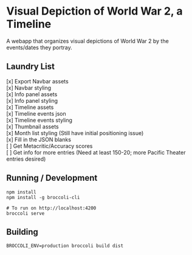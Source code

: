 Visual Depiction of World War 2, a Timeline
==================
A webapp that organizes visual depictions of World War 2 by the events/dates they portray.

Laundry List
------------
[x] Export Navbar assets<br>
[x] Navbar styling<br>
[x] Info panel assets<br>
[x] Info panel styling<br>
[x] Timeline assets<br>
[x] Timeline events json<br>
[x] Timeline events styling<br>
[x] Thumbnail assets<br>
[x] Month list styling (Still have initial positioning issue)<br>
[x] Fill in the JSON blanks<br>
[ ] Get Metacritic/Accuracy scores<br>
[ ] Get info for more entries (Need at least 150-20; more Pacific Theater entries desired)



Running / Development
------------
```
npm install
npm install -g broccoli-cli

# To run on http://localhost:4200
broccoli serve

```

## Building

```BROCCOLI_ENV=production broccoli build dist```
